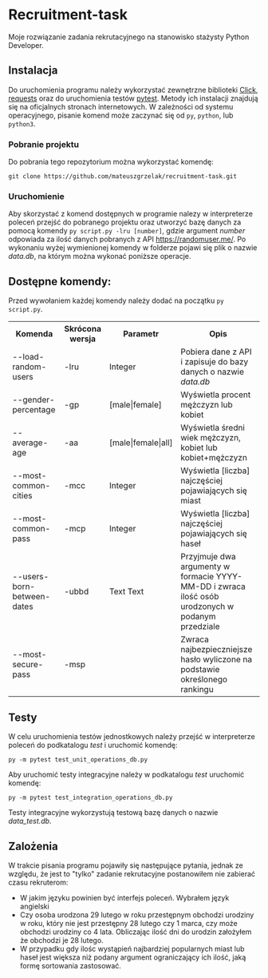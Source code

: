 # Recruitment-task

Moje rozwiązanie zadania rekrutacyjnego na stanowisko stażysty Python Developer.

## Instalacja

Do uruchomienia programu należy wykorzystać zewnętrzne biblioteki [Click](https://click.palletsprojects.com/en/7.x/),  [requests](https://realpython.com/python-requests/) oraz do uruchomienia testów [pytest](https://docs.pytest.org/en/stable/getting-started.html). Metody ich instalacji znajdują się na oficjalnych stronach internetowych. W zależności od systemu operacyjnego, pisanie komend może zaczynać się od `py`, `python`, lub `python3`.

### Pobranie projektu

Do pobrania tego repozytorium można wykorzystać komendę:
```
git clone https://github.com/mateuszgrzelak/recruitment-task.git
```

### Uruchomienie 

Aby skorzystać z komend dostępnych w programie nalezy w interpreterze poleceń przejść do pobranego projektu oraz utworzyć bazę danych za pomocą komendy `py script.py -lru [number]`, gdzie argument *number* odpowiada za ilość danych pobranych z API https://randomuser.me/. Po wykonaniu wyżej wymienionej komendy w folderze pojawi się plik o nazwie *data.db*, na którym można wykonać poniższe operacje.

## Dostępne komendy:

Przed wywołaniem każdej komendy należy dodać na początku `py script.py`.

<table>
 <th>Komenda</th>
 <th>Skrócona wersja</th>
 <th>Parametr</th>
 <th>Opis</th>
 <tr>
  <td>--load-random-users</td>
  <td>-lru</td>
  <td>Integer</td>
  <td>Pobiera dane z API i zapisuje do bazy danych o nazwie<i> data.db</i></td>
 <tr>
 <tr>
  <td>--gender-percentage</td>
  <td>-gp</td>
  <td>[male|female]</td>
  <td>Wyświetla procent mężczyzn lub kobiet</td>
 <tr>
 <tr>
  <td>--average-age</td>
  <td>-aa</td>
  <td>[male|female|all]</td>
  <td>Wyświetla średni wiek mężczyzn, kobiet lub kobiet+mężczyzn</td>
 <tr>
 <tr>
  <td>--most-common-cities</td>
  <td>-mcc</td>
  <td>Integer</td>
  <td>Wyświetla [liczba] najczęściej pojawiających się miast</td>
 <tr>
 <tr>
  <td>--most-common-pass</td>
  <td>-mcp</td>
  <td>Integer</td>
  <td>Wyświetla [liczba] najczęściej pojawiających się haseł</td>
 <tr>
 <tr>
  <td>--users-born-between-dates</td>
  <td>-ubbd</td>
  <td>Text Text</td>
  <td>Przyjmuje dwa argumenty w formacie YYYY-MM-DD i zwraca ilość osób urodzonych w podanym przedziale</td>
 <tr>
 <tr>
  <td>--most-secure-pass</td>
  <td>-msp</td>
  <td></td>
  <td>Zwraca najbezpieczniejsze hasło wyliczone na podstawie określonego rankingu </td>
 <tr>
</table>

## Testy

W celu uruchomienia testów jednostkowych należy przejść w interpreterze poleceń do podkatalogu *test* i uruchomić komendę: 
```
py -m pytest test_unit_operations_db.py
```
Aby uruchomić testy integracyjne należy w podkatalogu *test* uruchomić komendę:
```
py -m pytest test_integration_operations_db.py
```
Testy integracyjne wykorzystują testową bazę danych o nazwie *data_test.db*.

## Zalożenia

W trakcie pisania programu pojawiły się następujące pytania, jednak ze względu, że jest to "tylko" zadanie rekrutacyjne postanowiłem nie zabierać czasu rekruterom:

- W jakim języku powinien być interfejs poleceń. Wybrałem język angielski
- Czy osoba urodzona 29 lutego w roku przestępnym obchodzi urodziny w roku, który nie jest przestępny 28 lutego czy 1 marca, czy może obchodzi urodziny co 4 lata. Obliczając ilość dni do urodzin założyłem że obchodzi je 28 lutego.
- W przypadku gdy ilośc wystąpień najbardziej popularnych miast lub haseł jest większa niż podany argument ograniczający ich ilość, jaką formę sortowania zastosować.